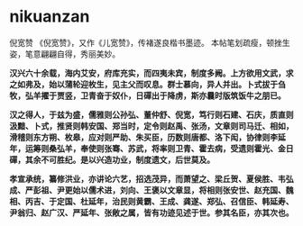 # nikuanzan
倪宽赞
《倪宽赞》，又作《儿宽赞》，传褚遂良楷书墨迹。
本帖笔划疏瘦，顿挫生姿，笔意翩翩自得，秀丽美妙。

**汉兴六十余载，海内艾安，府库充实，而四夷未宾，制度多阙。上方欲用文武，求之如弗及，始以蒲轮迎枚生，见主父而叹息。群士慕向，异人并出。卜式拔于刍牧，弘羊擢于贾竖，卫青奋于奴仆，日磾出于降虏，斯亦曩时版筑饭牛之朋已。**

**汉之得人，于兹为盛，儒雅则公孙弘、董仲舒、倪宽，笃行则石建、石庆，质直则汲黯、卜式，推贤则韩安国、郑当时，定令则赵禹、张汤，文章则司马迁、相如，滑稽则东方朔、枚皋，应对则严助、朱买臣，历数则唐都、洛下闳，协律则李延年，运筹则桑弘羊，奉使则张骞、苏武，将率则卫青、霍去病，受遗则霍光、金日磾，其余不可胜纪。是以兴造功业，制度遗文，后世莫及。**

**孝宣承统，纂修洪业，亦讲论六艺，招选茂异，而萧望之、梁丘贺、夏侯胜、韦弘成、严彭祖、尹更始以儒术进，刘向、王褒以文章显，将相则张安世、赵充国、魏相、丙吉、于定国、杜延年，治民则黄霸、王成、龚遂、郑弘、召信臣、韩延寿、尹翁归、赵广汉、严延年、张敞之属，皆有功迹见述于世。参其名臣，亦其次也。**
